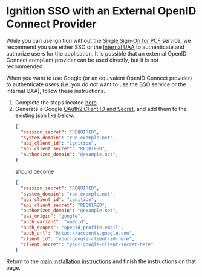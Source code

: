 # Ignition SSO with an External OpenID Connect Provider
While you can use ignition without the [Single Sign-On for PCF](./sso.md) service,
we recommend you use either SSO or the [Internal UAA](./internal_uaa.md) to
authenticate and authorize users for the application. It is possible that an
external OpenID Connect compliant provider can be used directly, but it is not
recommended.

When you want to use Google (or an equivalent OpenID Connect provider) to
authenticate users (i.e. you do _not_ want to use the SSO service or the internal UAA),
follow these instructions.

1. Complete the steps located
   [here](./README.md#create-the-ignition-config-user-provided-service)
1. Generate a Google [OAuth2 Client ID and Secret](https://console.developers.google.com/apis/credentials),
   and add them to the existing json like below:
   ```json
   {
     "session_secret": "REQUIRED",
     "system_domain": "run.example.net",
     "api_client_id": "ignition",
     "api_client_secret": "REQUIRED",
     "authorized_domain": "@example.net",
   }
   ```
   should become
   ```json
   {
     "session_secret": "REQUIRED",
     "system_domain": "run.example.net",
     "api_client_id": "ignition",
     "api_client_secret": "REQUIRED",
     "authorized_domain": "@example.net",
     "uaa_origin": "google",
     "auth_variant": "openid",
     "auth_scopes": "openid,profile,email",
     "auth_url": "https://accounts.google.com",
     "client_id": "your-google-client-id-here",
     "client_secret": "your-google-client-secret-here"
   }
   ```
Return to the [main installation
instructions](./README.md#finish-the-json-and-create-the-service-in-pas)
and finish the instructions on that page.
